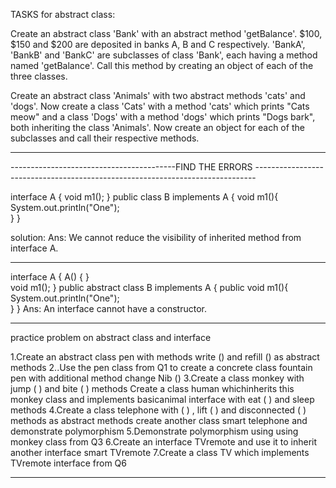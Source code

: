 
TASKS for abstract class:

Create an abstract class 'Bank' with an abstract method 'getBalance'. $100, $150 and $200 are deposited in banks A, B and C respectively. 'BankA', 'BankB' and 'BankC' are subclasses of class 'Bank', each having a method named 'getBalance'. Call this method by creating an object of each of the three classes.

Create an abstract class 'Animals' with two abstract methods 'cats' and 'dogs'. Now create a class 'Cats' with a method 'cats' which prints "Cats meow" and a class 'Dogs' with a method 'dogs' which prints "Dogs bark", both inheriting the class 'Animals'. Now create an object for each of the subclasses and call their respective methods.

------------------------------------------------
-----------------------------------------FIND THE ERRORS ------------------------------------------------------------------------------

interface A {
 void m1();
}
public class B implements A {
void m1(){
  System.out.println("One"); 	
 }
}

solution: Ans: We cannot reduce the visibility of inherited method from interface A.

-----------------------------------------------------------------------------------------------------------------------
interface A {
 A() { }	
 void m1();
}
public abstract class B implements A {
public void m1(){
  System.out.println("One"); 	
 }
}
Ans: An interface cannot have a constructor.

-----------------------------------------------------------------------------------------------------------------------
practice problem on abstract class and interface

1.Create an abstract class pen with methods write () and refill () as abstract methods 
2..Use the pen class from Q1 to create a concrete class fountain pen with additional method change Nib ()
3.Create a class monkey with jump ( ) and bite ( ) methods Create a class human whichinherits this monkey class and implements basicanimal interface with eat ( ) and sleep methods 
4.Create a class telephone with ( ) , lift ( ) and disconnected ( ) methods as abstract methods create another class smart telephone and demonstrate polymorphism 
5.Demonstrate polymorphism using using monkey  class from Q3 
6.Create an interface TVremote and use it to inherit another interface smart TVremote 
7.Create a class TV which implements TVremote interface from Q6

-----------------------------------------------------------------------------------------------------------------------
